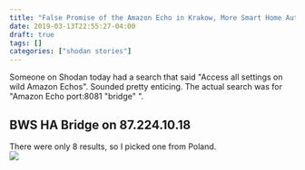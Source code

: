 ```yaml
---
title: "False Promise of the Amazon Echo in Krakow, More Smart Home Automation, and the HA Bridge"
date: 2019-03-13T22:55:27-04:00
draft: true
tags: []
categories: ["shodan stories"]
---
```



Someone on Shodan today had a search that said "Access all settings on wild Amazon Echos". Sounded pretty enticing. The actual search was for "Amazon Echo port:8081 "bridge" ".

## BWS HA Bridge on 87.224.10.18

There were only 8 results, so I picked one from Poland.  
![](/images/100Days/Day69/firstlook.png)
